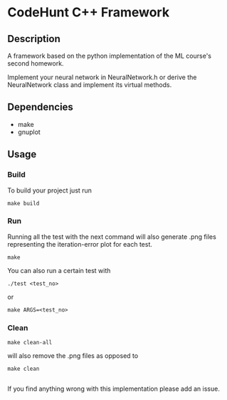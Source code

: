 # CodeHunt C++ Framework

## Description

A framework based on the python implementation of the ML course's second
homework.

Implement your neural network in NeuralNetwork.h or derive the
NeuralNetwork class and implement its virtual methods.

## Dependencies

* make
* gnuplot

## Usage

### Build

To build your project just run
```
make build
```

### Run

Running all the test with the next command
will also generate .png files representing the iteration-error plot for
each test.
```
make
```

You can also run a certain test with
```
./test <test_no>
```
or
```
make ARGS=<test_no>
```

### Clean

```
make clean-all
```
will also remove the .png files as opposed to
```
make clean
```

##

If you find anything wrong with this implementation please add an issue.
